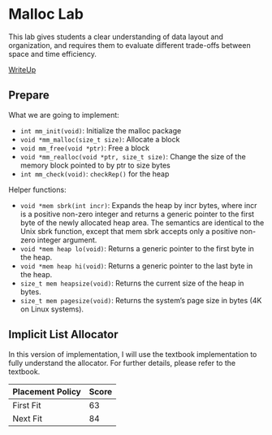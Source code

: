 # Malloc Lab

This lab gives students a clear understanding of data layout and organization,
and requires them to evaluate different trade-offs between space and time efficiency.

[WriteUp](http://csapp.cs.cmu.edu/3e/malloclab.pdf)

## Prepare

What we are going to implement:
* `int mm_init(void)`: Initialize the malloc package
* `void *mm_malloc(size_t size)`: Allocate a block
* `void mm_free(void *ptr)`: Free a block
* `void *mm_realloc(void *ptr, size_t size)`: Change the size of the memory
  block pointed to by ptr to size bytes
* `int mm_check(void)`: `checkRep()` for the heap

Helper functions:
* `void *mem sbrk(int incr)`: Expands the heap by incr bytes, where incr is a
  positive non-zero integer and returns a generic pointer to the first byte of
  the newly allocated heap area. The semantics are identical to the Unix sbrk
  function, except that mem sbrk accepts only a positive non-zero integer argument.
* `void *mem heap lo(void)`: Returns a generic pointer to the first byte in the heap.
* `void *mem heap hi(void)`: Returns a generic pointer to the last byte in the heap.
* `size_t mem heapsize(void)`: Returns the current size of the heap in bytes.
* `size_t mem pagesize(void)`: Returns the system’s page size in bytes (4K on Linux systems).

## Implicit List Allocator

In this version of implementation, I will use the textbook implementation to
fully understand the allocator. For further details, please refer to the textbook.

| Placement Policy | Score |
|------------------|-------|
| First Fit        | 63    |
| Next Fit         | 84    |

